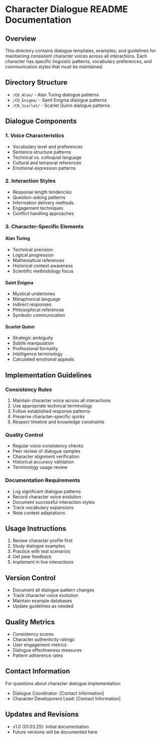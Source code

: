 # Character Dialogue README Documentation

## Overview

This directory contains dialogue templates, examples, and guidelines for maintaining consistent character voices across all interactions. Each character has specific linguistic patterns, vocabulary preferences, and communication styles that must be maintained.

## Directory Structure

- `/CD_Alan/` - Alan Turing dialogue patterns
- `/CD_Enigma/` - Saint Enigma dialogue patterns
- `/CD_Scarlet/` - Scarlet Quinn dialogue patterns

## Dialogue Components

### 1. Voice Characteristics

- Vocabulary level and preferences
- Sentence structure patterns
- Technical vs. colloquial language
- Cultural and temporal references
- Emotional expression patterns

### 2. Interaction Styles

- Response length tendencies
- Question-asking patterns
- Information delivery methods
- Engagement techniques
- Conflict handling approaches

### 3. Character-Specific Elements

#### Alan Turing

- Technical precision
- Logical progression
- Mathematical references
- Historical context awareness
- Scientific methodology focus

#### Saint Enigma

- Mystical undertones
- Metaphorical language
- Indirect responses
- Philosophical references
- Symbolic communication

#### Scarlet Quinn

- Strategic ambiguity
- Subtle manipulation
- Professional formality
- Intelligence terminology
- Calculated emotional appeals

## Implementation Guidelines

### Consistency Rules

1. Maintain character voice across all interactions
2. Use appropriate technical terminology
3. Follow established response patterns
4. Preserve character-specific quirks
5. Respect timeline and knowledge constraints

### Quality Control

- Regular voice consistency checks
- Peer review of dialogue samples
- Character alignment verification
- Historical accuracy validation
- Terminology usage review

### Documentation Requirements

- Log significant dialogue patterns
- Record character voice evolution
- Document successful interaction styles
- Track vocabulary expansions
- Note context adaptations

## Usage Instructions

1. Review character profile first
2. Study dialogue examples
3. Practice with test scenarios
4. Get peer feedback
5. Implement in live interactions

## Version Control

- Document all dialogue pattern changes
- Track character voice evolution
- Maintain example databases
- Update guidelines as needed

## Quality Metrics

- Consistency scores
- Character authenticity ratings
- User engagement metrics
- Dialogue effectiveness measures
- Pattern adherence rates

## Contact Information

For questions about character dialogue implementation:

- Dialogue Coordinator: [Contact Information]
- Character Development Lead: [Contact Information]

## Updates and Revisions

- v1.0 (01.03.25): Initial documentation
- Future versions will be documented here
